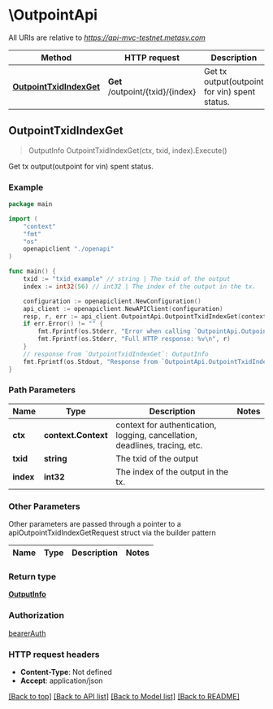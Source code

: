 # \OutpointApi

All URIs are relative to *https://api-mvc-testnet.metasv.com*

Method | HTTP request | Description
------------- | ------------- | -------------
[**OutpointTxidIndexGet**](OutpointApi.md#OutpointTxidIndexGet) | **Get** /outpoint/{txid}/{index} | Get tx output(outpoint for vin) spent status.



## OutpointTxidIndexGet

> OutputInfo OutpointTxidIndexGet(ctx, txid, index).Execute()

Get tx output(outpoint for vin) spent status.



### Example

```go
package main

import (
    "context"
    "fmt"
    "os"
    openapiclient "./openapi"
)

func main() {
    txid := "txid_example" // string | The txid of the output
    index := int32(56) // int32 | The index of the output in the tx.

    configuration := openapiclient.NewConfiguration()
    api_client := openapiclient.NewAPIClient(configuration)
    resp, r, err := api_client.OutpointApi.OutpointTxidIndexGet(context.Background(), txid, index).Execute()
    if err.Error() != "" {
        fmt.Fprintf(os.Stderr, "Error when calling `OutpointApi.OutpointTxidIndexGet``: %v\n", err)
        fmt.Fprintf(os.Stderr, "Full HTTP response: %v\n", r)
    }
    // response from `OutpointTxidIndexGet`: OutputInfo
    fmt.Fprintf(os.Stdout, "Response from `OutpointApi.OutpointTxidIndexGet`: %v\n", resp)
}
```

### Path Parameters


Name | Type | Description  | Notes
------------- | ------------- | ------------- | -------------
**ctx** | **context.Context** | context for authentication, logging, cancellation, deadlines, tracing, etc.
**txid** | **string** | The txid of the output | 
**index** | **int32** | The index of the output in the tx. | 

### Other Parameters

Other parameters are passed through a pointer to a apiOutpointTxidIndexGetRequest struct via the builder pattern


Name | Type | Description  | Notes
------------- | ------------- | ------------- | -------------



### Return type

[**OutputInfo**](OutputInfo.md)

### Authorization

[bearerAuth](../README.md#bearerAuth)

### HTTP request headers

- **Content-Type**: Not defined
- **Accept**: application/json

[[Back to top]](#) [[Back to API list]](../README.md#documentation-for-api-endpoints)
[[Back to Model list]](../README.md#documentation-for-models)
[[Back to README]](../README.md)


